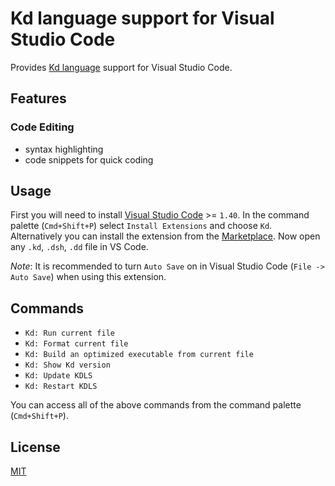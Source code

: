 # Kd language support for Visual Studio Code

Provides [Kd language](https://kd-lang.github.io) support for Visual Studio Code.

## Features

### Code Editing

- syntax highlighting
- code snippets for quick coding

## Usage

First you will need to install [Visual Studio Code][vs-code] >= `1.40`.
In the command palette (`Cmd+Shift+P`) select `Install Extensions` and choose `Kd`.
Alternatively you can install the extension from the [Marketplace][market-ext-link].
Now open any `.kd`, `.dsh`, `.dd` file in VS Code.

_Note_: It is recommended to turn `Auto Save` on
    in Visual Studio Code (`File -> Auto Save`) when using this extension.

## Commands

- `Kd: Run current file`
- `Kd: Format current file`
- `Kd: Build an optimized executable from current file`
- `Kd: Show Kd version`
- `Kd: Update KDLS`
- `Kd: Restart KDLS`

You can access all of the above commands from the command palette (`Cmd+Shift+P`).

## License

[MIT](./LICENSE)

<!-- Links -->
[vs-code]: https://code.visualstudio.com/
[market-ext-link]: https://marketplace.visualstudio.com/items?itemName=kdlanguage.vscode-kdlang
